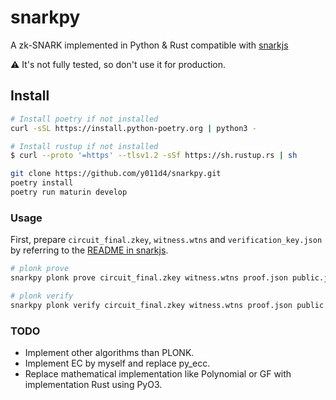 # snarkpy

A zk-SNARK implemented in Python & Rust compatible with [snarkjs](https://github.com/iden3/snarkjs)

⚠️ It's not fully tested, so don't use it for production.

## Install

```sh
# Install poetry if not installed
curl -sSL https://install.python-poetry.org | python3 -

# Install rustup if not installed
$ curl --proto '=https' --tlsv1.2 -sSf https://sh.rustup.rs | sh

git clone https://github.com/y011d4/snarkpy.git
poetry install
poetry run maturin develop
```

### Usage

First, prepare `circuit_final.zkey`, `witness.wtns` and `verification_key.json` by referring to the [README in snarkjs](https://github.com/iden3/snarkjs).

```sh
# plonk prove
snarkpy plonk prove circuit_final.zkey witness.wtns proof.json public.json

# plonk verify
snarkpy plonk verify circuit_final.zkey witness.wtns proof.json public.json
```

### TODO

- Implement other algorithms than PLONK.
- Implement EC by myself and replace py_ecc.
- Replace mathematical implementation like Polynomial or GF with implementation Rust using PyO3.
